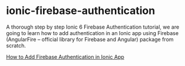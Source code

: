 # ionic-firebase-authentication

A thorough step by step Ionic 6 Firebase Authentication tutorial, we are going to learn how to add authentication in an Ionic app using Firebase (AngularFire – official library for Firebase and Angular) package from scratch.

[How to Add Firebase Authentication in Ionic App](https://www.positronx.io/ionic-firebase-authentication-tutorial-with-examples/)
